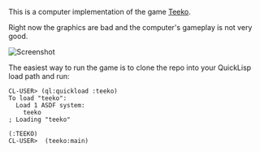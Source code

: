 This is a computer implementation of the game [Teeko](https://en.wikipedia.org/wiki/Teeko).

Right now the graphics are bad and the computer's gameplay is not very good.

![Screenshot](https://photos.smugmug.com/GitHub-Screenshots/n-8z6Vs/i-m4c26vK/0/O/i-m4c26vK.png)

The easiest way to run the game is to clone the repo into your QuickLisp load path and run:

``` common-lisp
CL-USER> (ql:quickload :teeko)
To load "teeko":
  Load 1 ASDF system:
    teeko
; Loading "teeko"

(:TEEKO)
CL-USER>  (teeko:main)
```
